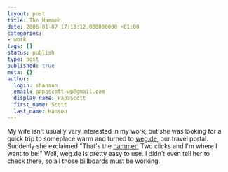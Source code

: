 ```yaml
---
layout: post
title: The Hammer
date: 2006-01-07 17:13:12.000000000 +01:00
categories:
- work
tags: []
status: publish
type: post
published: true
meta: {}
author:
  login: shanson
  email: papascott-wp@gmail.com
  display_name: PapaScott
  first_name: Scott
  last_name: Hanson
---
```

<p>My wife isn't usually very interested in my work, but she was looking for a quick trip to someplace warm and turned to <a href="http://weg.de/" title="weg.de - Ihr neues Reiseb&uuml;ro im Internet">weg.de</a>, our travel portal. Suddenly she exclaimed "That's the <a href="http://dict.leo.org/?search=Das+ist+ja+der+Hammer" title="Das ist ja der Hammer!">hammer!</a> Two clicks and I'm where I want to be!" Well, weg.de is pretty easy to use. I didn't even tell her to check there, so all those <a href="http://www.robertundhorst.de/v2/kre_client.php?id=7&amp;pid=25">billboards</a> must be working.</p>
